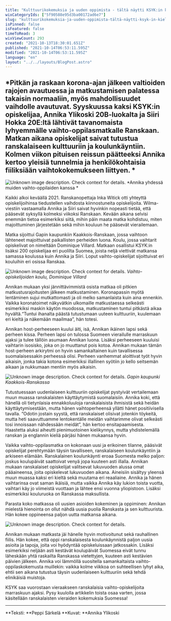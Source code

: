 ```yaml
---
title: "Kulttuurikokemuksia ja uuden oppimista - tältä näytti KSYK:in kielimatka Ranskaan"
wixCategoryIds: ["5f90588e95d3ba00172ad6e7"]
slug: "kulttuurikokemuksia-ja-uuden-oppimista-tältä-näytti-ksyk-in-kielimatka-ranskaan"
isPinned: false
isFeatured: false
timeToRead: 3
wixViewCount: 293
created: "2021-10-13T18:30:01.651Z"
published: "2021-10-14T06:53:11.595Z"
modified: "2021-10-14T06:53:11.595Z"
language: "en"
layout: "../../layouts/BlogPost.astro"
---
```

<span style="textAlignment:center;"></span>
<span style="textAlignment:left;">*Pitkän ja raskaan korona-ajan jälkeen valtioiden rajojen avautuessa ja matkustamisen palatessa takaisin normaaliin, myös mahdollisuudet vaihdolle avautuvat. Syyskuussa kaksi KSYK:in opiskelijaa, Annika Ylikoski 20B-luokalta ja Siiri Hokka 20E:ltä lähtivät tavanomaista lyhyemmälle vaihto-oppilasmatkalle Ranskaan. Matkan aikana opiskelijat saivat tutustua ranskalaiseen kulttuuriin ja koulunkäyntiin. Kolmen viikon pituisen reissun päätteeksi Annika kertoo yleisiä tunnelmia ja henkilökohtaisia fiiliksiään vaihtokokemukseen liittyen. *</span>
<span style="textAlignment:center;"></span>
---

<span style="textAlignment:center;">![Unknown image description. Check context for details.](https://static.wixstatic.com/media/abd5f5_90283b9c907d40b9ab727e5cf430cac9~mv2.jpg) <!-- Original name: ranskan_vaihtarit_4_peppi.jpg --></span>
<span style="textAlignment:center;">*Annika yhdessä muiden vaihto-oppilaiden kanssa *</span>

Kaikki alkoi keväällä 2021. Ranskanopettaja Inka Witick otti yhteyttä opiskelijoihinsa tiedustellen vaihdosta kiinnostuneita opiskelijoita. Wilma-viestiin vastaamalla Annika ja Siiri saivat hyvinkin nopeasti tietää, että pääsevät syksyllä kolmeksi viikoksi Ranskaan. Kevään aikana selvisi enemmän tietoa esimerkiksi siitä, mihin päin maata matka kohdistuu, miten majoittuminen järjestetään sekä mihin kouluun he pääsevät vierailemaan.

Matka sijoittui Gapin kaupunkiin Kaakkois-Ranskaan, jossa vaihtoon lähteneet majoittuivat paikallisten perheiden luona. Koulu, jossa vaihtarit opiskelivat on nimeltään Dominique Villard. Matkaan osallistui KSYK:in lisäksi 200 opiskelijaa eri puolilta Suomea, joista neljä viettivät matkansa samassa koulussa kuin Annika ja Siiri. Loput vaihto-opiskelijat sijoittuivat eri kouluihin eri osissa Ranskaa.

![Unknown image description. Check context for details.](https://static.wixstatic.com/media/abd5f5_0ad16dedc7554323a6ca7dfc0c231f59~mv2.jpg) <!-- Original name: ranskan_vaihtarit_2_peppi.jpg -->
<span style="textAlignment:center;">*Vaihto-opiskelijoiden koulu, Dominique Villard*</span>

Annikan mukaan yksi jännittävimmistä osista matkaa oli pitkien matkustusrajoitusten jälkeen matkustaminen. Koronapassin myötä lentäminen sujui mutkattomasti ja oli melko samanlaista kuin aina ennenkin. Vaikka koronatoimet näkyvätkin ulkomaille matkustaessa selkeästi esimerkiksi maskin käytön muodossa, matkustaminen tuntui pitkästä aikaa hyvältä.“Tuntui ihanalta päästä tutustumaan uuteen kulttuuriin, kuulemaan eri kieltä ja näkemään maailmaa”, hän totesi.&nbsp;

Annikan host-perheeseen kuului äiti, isä, Annikan ikäinen lapsi sekä perheen kissa. Perheen lapsi on tulossa Suomeen vierailulle marraskuun ajaksi ja tulee tällöin asumaan Annikan luona. Lisäksi perheeseen kuuluisi vaihtarin isosisko, joka on jo muuttanut pois kotoa. Annikan mukaan tämän host-perheen arkirytmi on hyvin samankaltainen kuin tavallisessa suomalaisessakin perheessä olisi. Perheen vanhemmat aloittivat työt hyvin aikaisin, jonka takia kotona esimerkiksi illallinen syötiin jo kello seitsemän aikaan ja nukkumaan mentiin myös aikaisin.

![Unknown image description. Check context for details.](https://static.wixstatic.com/media/abd5f5_e37e4000ae22474c9d04a77cf6e57961~mv2.jpg) <!-- Original name: ranskan_vaihtarit_3_peppi.jpg -->
<span style="textAlignment:center;">*Gapin kaupunki Kaakkois-Ranskassa*</span>

Tutustuessaan uudenlaiseen kulttuuriin opiskelijat pystyivät vertailemaan muun muassa ranskalaisten käyttäytymistä suomalaisiin. Annika koki, että hänellä oli tietynlaisia ennakkoluuloja ranskalaisista ihmisistä sekä heidän käyttäytymisestään, mutta hänen vaihtoperheensä yllätti hänet positiivisella tavalla. “Odotin jostain syystä, että ranskalaiset olisivat jotenkin töykeitä, mutta heti saavuttuamme lentokentälle meidän vaihtarimme olivat selkeästi tosi innoissaan nähdessään meidät”, hän kertoo ensitapaamisesta. Haastetta aluksi aiheutti pienimuotoinen kielikynnys, mutta yhdistelemällä ranskan ja englannin kieliä pärjäsi hänen mukaansa hyvin.

Vaikka vaihto-oppilasmatka on kokonaan uusi ja erikoinen tilanne, pääsivät opiskelijat perehtymään täysin tavalliseen, ranskalaiseen koulunkäyntiin ja arkiseen elämään. Ranskalainen koulunkäynti eroaa Suomesta melko paljon: joskus koulupäivät saattoivat venyä jopa kuuteen asti illalla. Annikan mukaan ranskalaiset opiskelijat valitsevat lukuvuoden alussa omat pääaineensa, joita opiskelevat lukuvuoden aikana. Aineisiin sisältyy yleensä muun muassa kaksi eri kieltä sekä muutama eri reaaliaine. Annika ja hänen vaihtarinsa ovat saman ikäisiä, mutta vaikka Annika käy lukion toista vuotta, vaihtari käy jo viimeistä vuottaan ja lähtee ensi vuonna yliopistoon. Lisäksi esimerkiksi kouluruoka on Ranskassa maksullista.&nbsp;

Parasta koko matkassa oli uusien asioiden kokeminen ja oppiminen: Annikan mielestä hienointa on ollut nähdä uusia puolia Ranskasta ja sen kulttuurista. Hän kokee oppineensa paljon uutta matkansa aikana.&nbsp;

![Unknown image description. Check context for details.](https://static.wixstatic.com/media/abd5f5_43cec106f2724b539e9295f5364aa434~mv2.jpg) <!-- Original name: ranskan_vaihtarit_1_peppi.jpg -->

Annikan mukaan matkasta jäi hänelle hyvin motivoitunut sekä rauhallinen fiilis. Hän kokee, että oppi ranskalaisesta koulunkäynnistä paljon uusia asioita ja tapoja, joita voi hyödyntää opiskeluissaan jatkossakin. Lisäksi esimerkiksi neljään asti kestävät koulupäivät Suomessa eivät tunnu läheskään yhtä raskailta Ranskassa vietettyjen, kuuteen asti kestävien päivien jälkeen. Annika voi lämmöllä suositella samankaltaista vaihto-oppilaskokemusta muillekin: vaikka kolme viikkoa on suhteellisen lyhyt aika, ehtii sen aikana tutustua täysin uudenlaiseen kulttuuriin sekä tehdä elinikäisiä muistoja.

KSYK saa vuorostaan vieraakseen ranskalaisia vaihto-opiskelijoita marraskuun ajaksi. Pysy kuulolla artikkelin toista osaa varten, jossa käsitellään ranskalaisten vieraiden kokemuksia Suomessa!

---

**Teksti: **Peppi Särkelä
**Kuvat: **Annika Ylikoski

